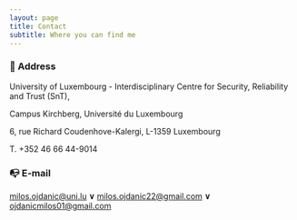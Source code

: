 ```yaml
---
layout: page
title: Contact
subtitle: Where you can find me
---
```


### :satellite: Address 

University of Luxembourg - Interdisciplinary Centre for Security, Reliability and Trust (SnT),

Campus Kirchberg, Université du Luxembourg

6, rue Richard Coudenhove-Kalergi, L-1359 Luxembourg

T. +352 46 66 44-9014

### :mailbox_with_no_mail: E-mail

milos.ojdanic@uni.lu **∨** milos.ojdanic22@gmail.com **∨** ojdanicmilos01@gmail.com
